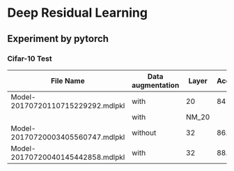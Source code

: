 # Deep Residual Learning

## Experiment by pytorch

### Cifar-10 Test

| File Name |Data augmentation | Layer | Accuracy|
| ------ | ------ | ------ |-------------|
| Model-20170720110715229292.mdlpkl | with | 20 |84%|
|  | with | NM_20 ||
| Model-20170720003405560747.mdlpkl | without | 32 |86.7%|
| Model-20170720040145442858.mdlpkl | with | 32 |88.7%|
